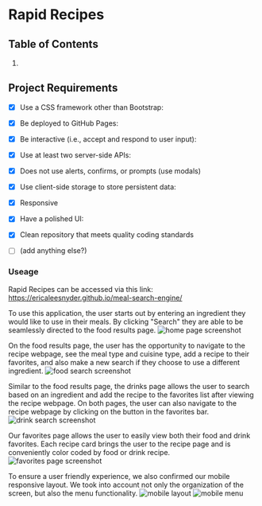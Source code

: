 # Rapid Recipes

## Table of Contents
1. 


## Project Requirements

- [x]  Use a CSS framework other than Bootstrap:
- [x]  Be deployed to GitHub Pages:
- [x] Be interactive (i.e., accept and respond to user input):
- [x] Use at least two server-side APIs:
- [x] Does not use alerts, confirms, or prompts (use modals)
- [x] Use client-side storage to store persistent data:
- [x] Responsive
- [x] Have a polished UI:
- [x] Clean repository that meets quality coding standards 
- [ ] (add anything else?)








### Useage
Rapid Recipes can be accessed via this link:
https://ericaleesnyder.github.io/meal-search-engine/


To use this application, the user starts out by entering an ingredient they would like to use in their meals. By clicking "Search" they are able to be seamlessly directed to the food results page. 
![home page screenshot](./assets/images/home-screenshot.png)

On the food results page, the user has the opportunity to navigate to the recipe webpage, see the meal type and cuisine type, add a recipe to their favorites, and also make a new search if they choose to use a different ingredient. 
![food search screenshot](./assets/images/food-screenshot.png)

Similar to the food results page, the drinks page allows the user to search based on an ingredient and add the recipe to the favorites list after viewing the recipe webpage. On both pages, the user can also navigate to the recipe webpage by clicking on the button in the favorites bar. 
![drink search screenshot](./assets/images/drink-screenshot.png)

Our favorites page allows the user to easily view both their food and drink favorites. Each recipe card brings the user to the recipe page and is conveniently color coded by food or drink recipe. 
![favorites page screenshot](./assets/images/fav-screenshot.png)

To ensure a user friendly experience, we also confirmed our mobile responsive layout. We took into account not only the organization of the screen, but also the menu functionality. 
![mobile layout](./assets/images/mobile-screenshot.png) ![mobile menu](./assets/images/mobile-menu.png)

